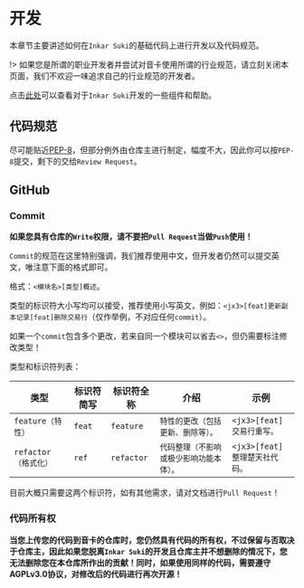 # 开发

本章节主要讲述如何在`Inkar Suki`的基础代码上进行开发以及代码规范。

!> 如果您是所谓的职业开发者并尝试对音卡使用所谓的行业规范，请立刻关闭本页面，我们不欢迎一味追求自己的行业规范的开发者。

点击[此处](/utils)可以查看对于`Inkar Suki`开发的一些组件和帮助。

## 代码规范

尽可能贴近[PEP-8](https://peps.python.org/pep-0008/)，但部分例外由仓库主进行制定，幅度不大，因此你可以按`PEP-8`提交，剩下的交给`Review Request`。

## GitHub

### Commit

**如果您具有仓库的`Write`权限，请不要把`Pull Request`当做`Push`使用！**

`Commit`的规范在这里特别强调，我们推荐使用中文，但开发者仍然可以提交英文，唯注意下面的格式即可。

格式：`<模块名>[类型]概述`。

类型的标识符大小写均可以接受，推荐使用小写英文，例如：`<jx3>[feat]更新副本记录[feat]删除交易行`（仅作举例，不对应任何`commit`）。

如果一个`commit`包含多个更改，若来自同一个模块可以省去`<>`，但仍需要标注修改类型！

类型和标识符列表：

|类型|标识符简写|标识符全称|介绍|示例|
|-----|-----|-----|-----|-----|
|`feature（特性）`|`feat`|`feature`|`特性的更改（包括更新、删除等）。`|`<jx3>[feat]交易行重写。`|
|`refactor（格式化）`|`ref`|`refactor`|`代码整理（不影响或极少影响功能本体）。`|`<jx3>[feat]整理楚天社代码。`|

目前大概只需要这两个标识符，如有其他需求，请对文档进行`Pull Request`！

### 代码所有权

**当您上传您的代码到音卡的仓库时，您仍然具有代码的所有权，不过保留与否取决于仓库主，因此如果您脱离`Inkar Suki`的开发且仓库主并不想删除的情况下，您无法删除您在本仓库所作出的贡献！同时，如果使用同样的代码，需要遵守AGPLv3.0协议，对修改后的代码进行再次开源！**